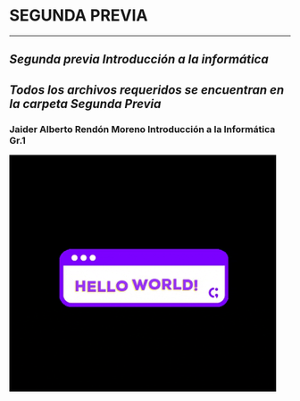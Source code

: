 # SEGUNDA PREVIA
_ _ _
## ***Segunda previa Introducción a la informática***
## ***Todos los archivos requeridos se encuentran en la carpeta Segunda Previa***
### Jaider Alberto Rendón Moreno Introducción a la Informática Gr.1
![PRIMERA-PREVIA-INFORMATICA](https://github.com/VOIDX66/PRIMERA-PREVIA-INFORMATICA/blob/main/giphy2.gif)
